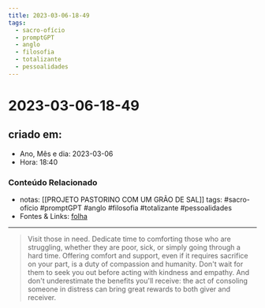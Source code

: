 ```yaml
---
title: 2023-03-06-18-49
tags:
  - sacro-ofício
  - promptGPT
  - anglo
  - filosofia
  - totalizante
  - pessoalidades
---
```

# 2023-03-06-18-49

## criado em: 
-  Ano, Mês e dia: 2023-03-06
- Hora: 18:40

### Conteúdo Relacionado
- notas: [[PROJETO PASTORINO COM UM GRÃO DE SAL]]
tags: #sacro-ofício #promptGPT #anglo #filosofia #totalizante #pessoalidades 
- Fontes & Links: [folha](https://www1.folha.uol.com.br/folha/livrariadafolha/825139-ha-cem-anos-nascia-carlos-torres-pastorino-autor-de-minutos-de-sabedoria.shtml)
---
>Visit those in need. Dedicate time to comforting those who are struggling, whether they are poor, sick, or simply going through a hard time. Offering comfort and support, even if it requires sacrifice on your part, is a duty of compassion and humanity. Don't wait for them to seek you out before acting with kindness and empathy. And don't underestimate the benefits you'll receive: the act of consoling someone in distress can bring great rewards to both giver and receiver.